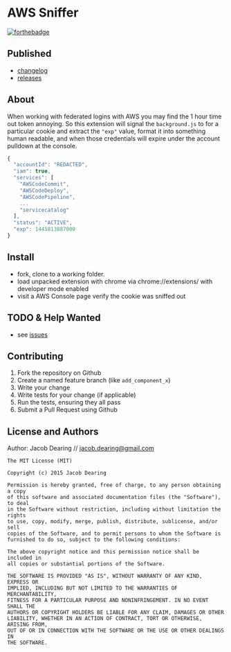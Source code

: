 AWS Sniffer
============

[![forthebadge](http://forthebadge.com/images/badges/for-sharks.svg)](http://forthebadge.com)

Published
---------
- [changelog]
- [releases]

About
---------
When working with federated logins with AWS you may find the 1 hour time out token annoying. So this extension will signal the `background.js` to for a particular cookie and extract the `"exp"` value, format it into something human readable, and when those credentials will expire under the account pulldown at the console.

```javascript
{
  "accountId": "REDACTED",
  "iam": true,
  "services": [
    "AWSCodeCommit",
    "AWSCodeDeploy",
    "AWSCodePipeline",
    ...
    "servicecatalog"
  ],
  "status": "ACTIVE",
  "exp": 1445813887000
}
```

Install
---------
- fork, clone to a working folder.
- load unpacked extension with chrome via chrome://extensions/ with developer mode enabled
- visit a AWS Console page verify the cookie was sniffed out

TODO & Help Wanted
------------
 - see [issues]

Contributing
------------
1. Fork the repository on Github
2. Create a named feature branch (like `add_component_x`)
3. Write your change
4. Write tests for your change (if applicable)
5. Run the tests, ensuring they all pass
6. Submit a Pull Request using Github

License and Authors
-------------------
Author: Jacob Dearing // jacob.dearing@gmail.com

```
The MIT License (MIT)

Copyright (c) 2015 Jacob Dearing

Permission is hereby granted, free of charge, to any person obtaining a copy
of this software and associated documentation files (the "Software"), to deal
in the Software without restriction, including without limitation the rights
to use, copy, modify, merge, publish, distribute, sublicense, and/or sell
copies of the Software, and to permit persons to whom the Software is
furnished to do so, subject to the following conditions:

The above copyright notice and this permission notice shall be included in
all copies or substantial portions of the Software.

THE SOFTWARE IS PROVIDED "AS IS", WITHOUT WARRANTY OF ANY KIND, EXPRESS OR
IMPLIED, INCLUDING BUT NOT LIMITED TO THE WARRANTIES OF MERCHANTABILITY,
FITNESS FOR A PARTICULAR PURPOSE AND NONINFRINGEMENT. IN NO EVENT SHALL THE
AUTHORS OR COPYRIGHT HOLDERS BE LIABLE FOR ANY CLAIM, DAMAGES OR OTHER
LIABILITY, WHETHER IN AN ACTION OF CONTRACT, TORT OR OTHERWISE, ARISING FROM,
OUT OF OR IN CONNECTION WITH THE SOFTWARE OR THE USE OR OTHER DEALINGS IN
THE SOFTWARE.
```

[chrome-extentions]: chrome://extensions/
[changelog]: https://github.com/dearing/aws-sniffer/blob/master/CHANGELOG.md
[issues]: https://github.com/dearing/aws-sniffer/issues
[releases]: https://github.com/dearing/aws-sniffer/releases
